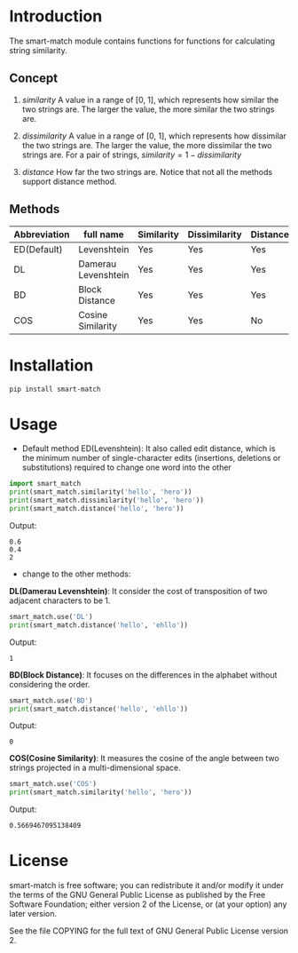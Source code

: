 # Introduction

The smart-match module contains functions for functions for calculating string similarity.

## Concept

1. $similarity$
A value in a range of [0, 1], which represents how similar the two strings are. 
The larger the value, the more similar the two strings are.

2. $dissimilarity$
A value in a range of [0, 1], which represents how dissimilar the two strings are. 
The larger the value, the more dissimilar the two strings are.
For a pair of strings, $similarity = 1 - dissimilarity$

3. $distance$
How far the two strings are. Notice that not all the methods support distance method.

## Methods

Abbreviation | full name | Similarity | Dissimilarity | Distance
-------------|-----------|------------|---------------|---------
ED(Default) | Levenshtein |     Yes   |    Yes        |  Yes
DL  | Damerau Levenshtein |     Yes   |    Yes        |  Yes
BD  |    Block Distance   |     Yes   |    Yes        |  Yes
COS  | Cosine Similarity |     Yes   |    Yes        |  No


# Installation

```shell
pip install smart-match
```

# Usage

- Default method ED(Levenshtein): It also called edit distance, which is the minimum number of single-character edits (insertions, deletions or substitutions) required to change one word into the other

```python
import smart_match
print(smart_match.similarity('hello', 'hero'))
print(smart_match.dissimilarity('hello', 'hero'))
print(smart_match.distance('hello', 'hero'))
```
Output:
```shell
0.6
0.4
2
```

- change to the other methods:

__DL(Damerau Levenshtein)__: It consider the cost of transposition of two adjacent characters to be 1. 

```python
smart_match.use('DL')
print(smart_match.distance('hello', 'ehllo'))
```
Output:
```shell
1
```

__BD(Block Distance)__: It focuses on the differences in the alphabet without considering the order.

```python
smart_match.use('BD')
print(smart_match.distance('hello', 'ehllo'))
```
Output:
```shell
0
```

__COS(Cosine Similarity)__:  It measures the cosine of the angle between two strings projected in a multi-dimensional space.

```python
smart_match.use('COS')
print(smart_match.similarity('hello', 'hero'))
```
Output:
```shell
0.5669467095138409
```

# License

smart-match is free software; you can redistribute it and/or modify it under the terms of the GNU General Public License as published by the Free Software Foundation; either version 2 of the License, or (at your option) any later version.

See the file COPYING for the full text of GNU General Public License version 2.
